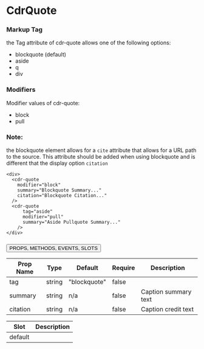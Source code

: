 # <span class="display-name">CdrQuote</span>

### Markup Tag
the Tag attribute of cdr-quote allows one of the following options:

  * blockquote (default)
  * aside
  * q
  * div
  
### <span class="modifiers">Modifiers</span>
Modifier values of cdr-quote:

  * block
  * pull

### Note:
the blockquote element allows for a `cite` attribute that allows for a URL path to the source. This attribute should be added when using blockquote and is different that the display option `citation`
```
<div>
  <cdr-quote
    modifier="block"
    summary="Blockquote Summary..."
    citation="Blockquote Citation..."
  />
  <cdr-quote
      tag="aside"
      modifier="pull"
      summary="Aside Pullquote Summary..."
    />
</div>
```
### <button class='title'>PROPS, METHODS, EVENTS, SLOTS</button>

Prop Name | Type | Default | Require | Description
--- | --- | --- | --- | ---
tag | string | "blockquote" | false | 
summary | string | n/a | false | Caption summary text
citation | string | n/a | false | Caption credit text

Slot | Description
--- | ---
default | 
